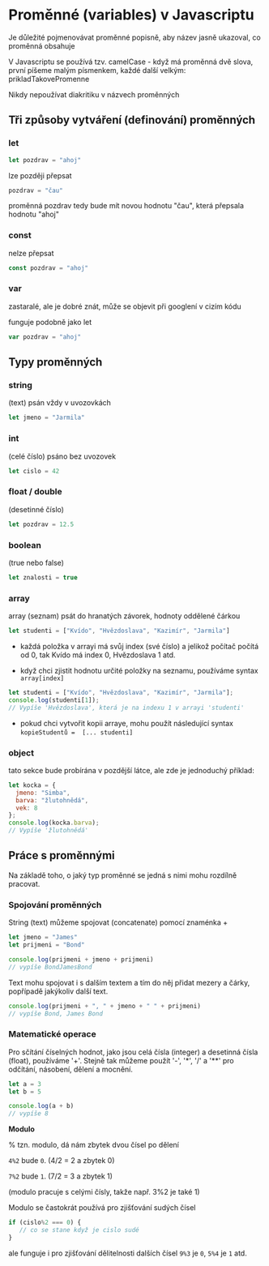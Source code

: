 # Proměnné (variables) v Javascriptu

Je důležité pojmenovávat proměnné popisně, aby název jasně ukazoval, co proměnná obsahuje

V Javascriptu se používá tzv. camelCase - když má proměnná dvě slova, první píšeme malým písmenkem, každé další velkým: prikladTakovePromenne

Nikdy nepoužívat diakritiku v názvech proměnných


## Tři způsoby vytváření (definování) proměnných


### let

```js
let pozdrav = "ahoj"
```


lze později přepsat
```js
pozdrav = "čau"
```

proměnná pozdrav tedy bude mít novou hodnotu "čau", která přepsala hodnotu "ahoj"




### const
nelze přepsat

```js
const pozdrav = "ahoj"
```


### var 
zastaralé, ale je dobré znát, může se objevit při googlení v cizím kódu

funguje podobně jako let

```js
var pozdrav = "ahoj"
```



## Typy proměnných

### string
(text) psán vždy v uvozovkách

```js
let jmeno = "Jarmila"
```


### int 
(celé číslo) psáno bez uvozovek

```js
let cislo = 42
```


### float / double
(desetinné číslo)

```js
let pozdrav = 12.5
```

### boolean
(true nebo false)

```js
let znalosti = true
```



### array 
array (seznam) psát do hranatých závorek, hodnoty oddělené čárkou

```js
let studenti = ["Kvído", "Hvězdoslava", "Kazimír", "Jarmila"]
```

- každá položka v arrayi má svůj index (své číslo) a jelikož počítač počítá od 0, tak Kvído má index 0, Hvězdoslava 1 atd.

- když chci zjistit hodnotu určité položky na seznamu, používáme syntax `array[index]`

```js
let studenti = ["Kvído", "Hvězdoslava", "Kazimír", "Jarmila"];
console.log(studenti[1]); 
// Vypíše 'Hvězdoslava', která je na indexu 1 v arrayi 'studenti'
```

- pokud chci vytvořit kopii arraye, mohu použít následující syntax `kopieStudentů =  [... studenti]`


### object 
tato sekce bude probírána v pozdější látce, ale zde je jednoduchý příklad:

```js
let kocka = {
  jmeno: "Simba",
  barva: "žlutohnědá",
  vek: 8
};
console.log(kocka.barva); 
// Vypíše 'žlutohnědá'
```

## Práce s proměnnými

Na základě toho, o jaký typ proměnné se jedná s nimi mohu rozdílně pracovat.

### Spojování proměnných

String (text) můžeme spojovat (concatenate) pomocí znaménka +

```js
let jmeno = "James"
let prijmeni = "Bond"

console.log(prijmeni + jmeno + prijmeni)
// vypíše BondJamesBond
```


Text mohu spojovat i s dalším textem a tím do něj přidat mezery a čárky, popřípadě jakýkoliv další text.

```js
console.log(prijmeni + ", " + jmeno + " " + prijmeni)
// vypíše Bond, James Bond
```





### Matematické operace

Pro sčítání číselných hodnot, jako jsou celá čísla (integer) a desetinná čísla (float), používáme '+'. Stejně tak můžeme použít '-', '*', '/' a '**' pro odčítání, násobení, dělení a mocnění.

```js
let a = 3
let b = 5

console.log(a + b)
// vypíše 8
```




**Modulo**

% tzn. modulo, dá nám zbytek dvou čísel po dělení

`4%2` bude `0`. (4/2 = 2 a zbytek 0)

`7%2` bude `1`. (7/2 = 3 a zbytek 1)

(modulo pracuje s celými čísly, takže např. 3%2 je také 1)

Modulo se častokrát používá pro zjišťování sudých čísel

```js
if (cislo%2 === 0) {
   // co se stane když je cislo sudé
}
```

ale funguje i pro zjišťování dělitelnosti dalších čísel `9%3` je `0`, `5%4` je `1` atd.
